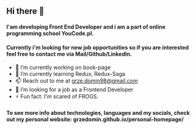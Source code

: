 ## Hi there 👋

#### I'am developing Front End Developer and i am a part of online programming school YouCode.pl. 

#### Currently i'm looking for new job opportunities so if you are interested feel free to contact me via Mail/Github/LinkedIn.

- 🔭 I’m currently working on book-page
- 🌱 I’m currently learning Redux, Redux-Saga
- 📫 Reach out to me at grze.domin98@gmail.com
- 👯 I’m looking for a job as a Frontend Developer
- ⚡ Fun fact: I'm scared of FROGS.

#### To see more info about technologies, languages and my socials, check out my personal website: grzedomin.github.io/personal-homepage/
